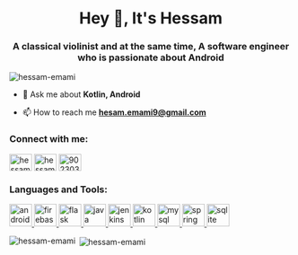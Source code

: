 <h1 align="center">Hey 👋, It's Hessam</h1>
<h3 align="center">A classical violinist and at the same time, A software engineer who is passionate about Android</h3>

<p align="left"> <img src="https://komarev.com/ghpvc/?username=hessam-emami&label=Profile%20views&color=0e75b6&style=flat" alt="hessam-emami" /> </p>

- 💬 Ask me about **Kotlin, Android**

- 📫 How to reach me **hesam.emami9@gmail.com**

<h3 align="left">Connect with me:</h3>
<p align="left">
<a href="https://twitter.com/hessamcodes" target="blank"><img align="center" src="https://cdn.jsdelivr.net/npm/simple-icons@3.0.1/icons/twitter.svg" alt="hessamcodes" height="30" width="40" /></a>
<a href="https://linkedin.com/in/hessam-emami" target="blank"><img align="center" src="https://cdn.jsdelivr.net/npm/simple-icons@3.0.1/icons/linkedin.svg" alt="hessam-emami" height="30" width="40" /></a>
<a href="https://stackoverflow.com/users/9023032" target="blank"><img align="center" src="https://cdn.jsdelivr.net/npm/simple-icons@3.0.1/icons/stackoverflow.svg" alt="9023032" height="30" width="40" /></a>
</p>

<h3 align="left">Languages and Tools:</h3>
<p align="left"> <a href="https://developer.android.com" target="_blank"> <img src="https://devicons.github.io/devicon/devicon.git/icons/android/android-original-wordmark.svg" alt="android" width="40" height="40"/> </a> <a href="https://firebase.google.com/" target="_blank"> <img src="https://www.vectorlogo.zone/logos/firebase/firebase-icon.svg" alt="firebase" width="40" height="40"/> </a> <a href="https://flask.palletsprojects.com/" target="_blank"> <img src="https://www.vectorlogo.zone/logos/pocoo_flask/pocoo_flask-icon.svg" alt="flask" width="40" height="40"/> </a> <a href="https://www.java.com" target="_blank"> <img src="https://devicons.github.io/devicon/devicon.git/icons/java/java-original-wordmark.svg" alt="java" width="40" height="40"/> </a> <a href="https://www.jenkins.io" target="_blank"> <img src="https://www.vectorlogo.zone/logos/jenkins/jenkins-icon.svg" alt="jenkins" width="40" height="40"/> </a> <a href="https://kotlinlang.org" target="_blank"> <img src="https://www.vectorlogo.zone/logos/kotlinlang/kotlinlang-icon.svg" alt="kotlin" width="40" height="40"/> </a> <a href="https://www.mysql.com/" target="_blank"> <img src="https://devicons.github.io/devicon/devicon.git/icons/mysql/mysql-original-wordmark.svg" alt="mysql" width="40" height="40"/> </a> <a href="https://spring.io/" target="_blank"> <img src="https://www.vectorlogo.zone/logos/springio/springio-icon.svg" alt="spring" width="40" height="40"/> </a> <a href="https://www.sqlite.org/" target="_blank"> <img src="https://www.vectorlogo.zone/logos/sqlite/sqlite-icon.svg" alt="sqlite" width="40" height="40"/> </a> </p>

<p><img align="left" src="https://github-readme-stats.vercel.app/api/top-langs?username=hessam-emami&show_icons=true&locale=en&layout=compact" alt="hessam-emami" /></p>

<p>&nbsp;<img align="center" src="https://github-readme-stats.vercel.app/api?username=hessam-emami&show_icons=true&locale=en" alt="hessam-emami" /></p>
